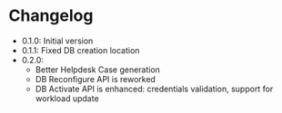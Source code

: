 # Changelog

* 0.1.0: Initial version
* 0.1.1: Fixed DB creation location
* 0.2.0:
  * Better Helpdesk Case generation
  * DB Reconfigure API is reworked
  * DB Activate API is enhanced: credentials validation, support for workload update
